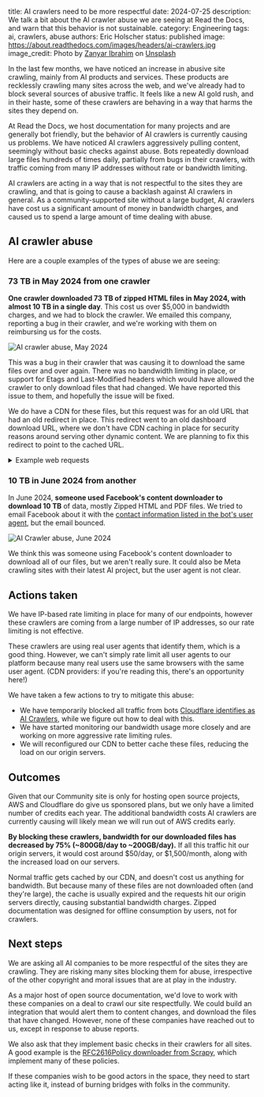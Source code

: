 title: AI crawlers need to be more respectful
date: 2024-07-25
description: We talk a bit about the AI crawler abuse we are seeing at Read the Docs, and warn that this behavior is not sustainable.
category: Engineering
tags: ai, crawlers, abuse
authors: Eric Holscher
status: published
image: https://about.readthedocs.com/images/headers/ai-crawlers.jpg
image_credit: Photo by <a href="https://unsplash.com/@iizanyar?utm_content=creditCopyText&utm_medium=referral&utm_source=unsplash">Zanyar Ibrahim</a> on <a href="https://unsplash.com/photos/a-couple-of-people-that-are-sitting-in-a-car-JaUnya0pDIc?utm_content=creditCopyText&utm_medium=referral&utm_source=unsplash">Unsplash</a>

In the last few months, we have noticed an increase in abusive site crawling,
mainly from AI products and services. These products are recklessly crawling
many sites across the web, and we've already had to block several sources of abusive traffic.
It feels like a new AI gold rush,
and in their haste,
some of these crawlers are behaving in a way that harms the sites they depend on.

At Read the Docs,
we host documentation for many projects and are generally bot friendly,
but the behavior of AI crawlers is currently causing us problems.
We have noticed AI crawlers aggressively pulling content, seemingly without basic
checks against abuse.
Bots repeatedly download large files hundreds of times daily,
partially from bugs in their crawlers,
with traffic coming from many IP addresses without rate or bandwidth limiting.

AI crawlers are acting in a way that is not respectful to the sites they are crawling,
and that is going to cause a backlash against AI crawlers in general.
As a community-supported site without a large budget,
AI crawlers have cost us a significant amount of money in bandwidth charges,
and caused us to spend a large amount of time dealing with abuse.

## AI crawler abuse

Here are a couple examples of the types of abuse we are seeing:

### 73 TB in May 2024 from one crawler

**One crawler downloaded 73 TB of zipped HTML files in May 2024, with almost 10 TB in a single day**. This cost us over $5,000 in bandwidth charges, and we had to block the crawler. We emailed this company, reporting a bug in their crawler, and we're working with them on reimbursing us for the costs.

![AI crawler abuse, May 2024](/images/posts/bandwidth-may-2024.png)

This was a bug in their crawler that was causing it to download the same files over and over again.
There was no bandwidth limiting in place,
or support for Etags and Last-Modified headers which would have allowed the crawler to only download files that had changed.
We have reported this issue to them,
and hopefully the issue will be fixed.

We do have a CDN for these files,
but this request was for an old URL that had an old redirect in place.
This redirect went to an old dashboard download URL,
where we don't have CDN caching in place for security reasons around serving other dynamic content.
We are planning to fix this redirect to point to the cached URL.

<details>
<summary>Example web requests</summary>

<pre>

-> curl -IL "https://media.readthedocs.org/htmlzip/chainer/v1.24.0/_modules/chainer/testing/_modules/chainer/_modules/cupy/indexing/_modules/chainer/initializers/normal.html"
HTTP/2 302
date: Thu, 25 Jul 2024 16:24:18 GMT
content-type: text/html
content-length: 138
location: https://buildmedia.readthedocs.org/media/htmlzip/chainer/v1.24.0/_modules/chainer/testing/_modules/chainer/_modules/cupy/indexing/_modules/chainer/initializers/normal.html
x-backend: web-i-0af0e99066a6e05c0
access-control-allow-origin: *
x-served: Nginx
cf-cache-status: DYNAMIC
set-cookie: __cf_bm=el2_BxBK.IVRe0frkBCKVt4ZEEoNdu7qgNMmw6f_jnk-1721924658-1.0.1.1-5472IJ7kYN2nvJqesVHDhFEEN37XkJl4VlVdkRnm4qGuJ937zQ3jt20m7FUO0uEwM3KZib1T.Cum74f5JYw.CA; path=/; expires=Thu, 25-Jul-24 16:54:18 GMT; domain=.readthedocs.org; HttpOnly; Secure; SameSite=None
set-cookie: _cfuvid=9fczwre8gaSAoQ.ZlxllMiRl4UYhu14Ylo4P2iCnXi0-1721924658187-0.0.1.1-604800000; path=/; domain=.readthedocs.org; HttpOnly; Secure; SameSite=None
server: cloudflare
cf-ray: 8a8d7fd81d060943-SEA

HTTP/2 302
date: Thu, 25 Jul 2024 16:24:18 GMT
content-type: text/html
content-length: 138
location: https://readthedocs.org/projects/chainer/downloads/htmlzip/v1.24.0/
x-backend: web-i-092bc168f09ac4a16
cf-cache-status: HIT
age: 537
expires: Thu, 25 Jul 2024 20:24:18 GMT
cache-control: public, max-age=14400
set-cookie: __cf_bm=ixDGVanQai1fTO4Lcd_B6XcO1WvqzDOTNCek7E0ASfk-1721924658-1.0.1.1-Rf4yzlrlYxthDBPh6QZdnWQZWyY0LcA9bUyvCO4PT5V7tUauYKpuJaFO3z2x1dbEiVFOAdNrLfl8otSI9SafKA; path=/; expires=Thu, 25-Jul-24 16:54:18 GMT; domain=.readthedocs.org; HttpOnly; Secure; SameSite=None
set-cookie: _cfuvid=zkcVPgO0M5MQp1TkcMb6e_UTjkYN98JwH5IVh_2X4wg-1721924658346-0.0.1.1-604800000; path=/; domain=.readthedocs.org; HttpOnly; Secure; SameSite=None
server: cloudflare
cf-ray: 8a8d7fda9837c87c-SEA

HTTP/2 200
date: Thu, 25 Jul 2024 16:24:18 GMT
content-type: application/zip
content-length: 5888860
content-disposition: filename=docs-chainer-org-en-v1.24.0.zip
x-amz-id-2: +DjI2tMbUou9XNK5+G53Gyhah4lhBwAgnRiqBh9vsR3KzqxajSTC4B+eIQBY+pi+ZR6McRQngSI=
x-amz-request-id: Z502YT87WEMM3ZY9
last-modified: Thu, 11 Feb 2021 09:12:59 GMT
etag: "c8cb418f5a8ff2e376fc5f7b7564e445"
x-amz-meta-mtime: 1495712654.422637991
accept-ranges: bytes
x-served: Nginx-Proxito-Sendfile
x-backend: web-i-01ce033e08bb601ef
referrer-policy: strict-origin-when-cross-origin
x-frame-options: DENY
x-content-type-options: nosniff
content-security-policy: object-src 'none'; frame-ancestors 'none'
cf-cache-status: DYNAMIC
set-cookie: __cf_bm=qGTC_35C03_QI6rw.JyPZhFHpo2QxUy7DMMFJpjz2_U-1721924658-1.0.1.1-4iS9rZHPJmt_I5rQX4NuKr_pHQmCw0jvCzAIYX.CeUtGZh6hIZIjBWhlPoxEMjhsRcvbuTSpgSa9oltlvYDtEA; path=/; expires=Thu, 25-Jul-24 16:54:18 GMT; domain=.readthedocs.org; HttpOnly; Secure; SameSite=None
set-cookie: _cfuvid=buQRaZWXJEn51CIpRsDW3E52DyDqEHd_sgY5PxOLfyE-1721924658779-0.0.1.1-604800000; path=/; domain=.readthedocs.org; HttpOnly; Secure; SameSite=None
server: cloudflare
cf-ray: 8a8d7fdbbf787565-SEA

</pre>

As you can see, this file was last modified in 2021.
However, crawlers didn't have this basic check and instead repeatedly downloaded files like these hundreds of times each.

</details>

### 10 TB in June 2024 from another

In June 2024, **someone used Facebook's content downloader to download 10 TB** of data, mostly Zipped HTML and PDF files. We tried to email Facebook about it with the [contact information listed in the bot's user agent](http://www.facebook.com/externalhit_uatext.php), but the email bounced.

![AI Crawler abuse, June 2024](/images/posts/bandwidth-june-2024.png)

We think this was someone using Facebook's content downloader to download all of our files, but we aren't really sure.
It could also be Meta crawling sites with their latest AI project,
but the user agent is not clear.

## Actions taken

We have IP-based rate limiting in place for many of our endpoints,
however these crawlers are coming from a large number of IP addresses,
so our rate limiting is not effective.

These crawlers are using real user agents that identify them,
which is a good thing.
However, we can't simply rate limit all user agents to our platform because many real users use the same browsers with the same user agent.
(CDN providers: if you're reading this, there's an opportunity here!)

We have taken a few actions to try to mitigate this abuse:

* We have temporarily blocked all traffic from bots [Cloudflare identifies as AI Crawlers](https://radar.cloudflare.com/traffic/verified-bots), while we figure out how to deal with this.
* We have started monitoring our bandwidth usage more closely and are working on more aggressive rate limiting rules.
* We will reconfigured our CDN to better cache these files, reducing the load on our origin servers.

## Outcomes

Given that our Community site is only for hosting open source projects,
AWS and Cloudflare do give us sponsored plans,
but we only have a limited number of credits each year.
The additional bandwidth costs AI crawlers are currently causing will likely mean we will run out of AWS credits early.

**By blocking these crawlers,
bandwidth for our downloaded files has decreased by 75% (~800GB/day to ~200GB/day).**
If all this traffic hit our origin servers,
it would cost around $50/day, or $1,500/month,
along with the increased load on our servers.

Normal traffic gets cached by our CDN,
and doesn't cost us anything for bandwidth.
But because many of these files are not downloaded often (and they're large),
the cache is usually expired and the requests hit our origin servers directly,
causing substantial bandwidth charges.
Zipped documentation was designed for offline consumption by users, not for crawlers.

## Next steps

We are asking all AI companies to be more respectful of the sites they are crawling.
They are risking many sites blocking them for abuse,
irrespective of the other copyright and moral issues that are at play in the industry.

As a major host of open source documentation,
we'd love to work with these companies on a deal to crawl our site respectfully.
We could build an integration that would alert them to content changes,
and download the files that have changed.
However, none of these companies have reached out to us,
except in response to abuse reports.

We also ask that they implement basic checks in their crawlers for all sites.
A good example is the [RFC2616Policy downloader from Scrapy](https://docs.scrapy.org/en/latest/topics/downloader-middleware.html#scrapy.extensions.httpcache.RFC2616Policy),
which implement many of these policies.

If these companies wish to be good actors in the space,
they need to start acting like it,
instead of burning bridges with folks in the community.

